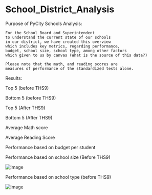 # School_District_Analysis

Purpose of PyCity Schools Analysis:

	For the School Board and Superintendent 
	to understand the current state of our schools
	in our district, we have created this overview
	which includes key metrics, regarding performance,
	budget, school size, school type, among other factors
	which given to us by canvas (What is the source of this data?)
	
	Please note that the math, and reading scores are
	measures of performance of the standardized tests alone.
	
  
  Results:
  
  Top 5 (before THS9)
  
  Bottom 5 (before THS9)
  
  Top 5 (After THS9)
  
  Bottom 5 (After THS9)
  
  Average Math score
  
  Average Reading Score
  
  Performance based on budget per student
  
  Performance based on school size (Before THS9)
  
  ![image](https://user-images.githubusercontent.com/68198233/149637453-2ba71289-3e05-414b-8385-2cfcecc51419.png)

  
  Performance based on school type (before THS9)
  
 ![image](https://user-images.githubusercontent.com/68198233/149637394-74bebbd3-3221-48a7-a5a5-b2af50030d6e.png)
